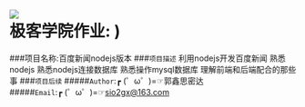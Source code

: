 ![](http://jiuye.jikexueyuan.com/Current/home/images/logo.png)  
极客学院作业: )
=================
###项目名称:百度新闻nodejs版本
###`项目描述`
      利用nodejs开发百度新闻
      熟悉nodejs
      熟悉nodejs连接数据库
      熟悉操作mysql数据库
      理解前端和后端配合的那些事
###`项目后续`
#####`Author`:┏ (゜ω゜)=☞郭鑫思密达<br>
#####`Email`:┏ (゜ω゜)=☞sio2gx@163.com<br>

